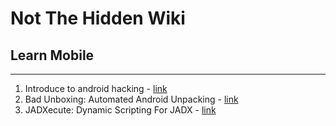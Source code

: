 # Not The Hidden Wiki

## Learn Mobile
-----

1. Introduce to android hacking - [link](https://www.youtube.com/watch?v=niRooMwDUPU)
2. Bad Unboxing: Automated Android Unpacking - [link](https://youtu.be/8GbV3RWVo4A?si=AvLTPMbMi6cpqDAh)
3. JADXecute: Dynamic Scripting For JADX - [link](https://youtu.be/g0r3C1iEeBg?si=SM5L_oJ7gcqOqt6h)

